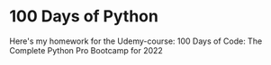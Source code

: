 # 100 Days of Python

Here's my homework for the Udemy-course:
100 Days of Code: The Complete Python Pro Bootcamp for 2022 
